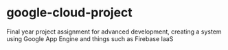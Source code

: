 # google-cloud-project
Final year project assignment for advanced development, creating a system using Google App Engine and things such as Firebase IaaS

